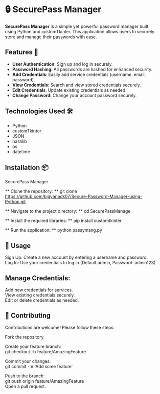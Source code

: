 # 🔒 SecurePass Manager

**SecurePass Manager** is a simple yet powerful password manager built using Python and customTkinter. This application allows users to securely store and manage their passwords with ease.

## Features 🌟

- **User Authentication**: Sign up and log in securely.
- **Password Hashing**: All passwords are hashed for enhanced security.
- **Add Credentials**: Easily add service credentials (username, email, password).
- **View Credentials**: Search and view stored credentials securely.
- **Edit Credentials**: Update existing credentials as needed.
- **Change Password**: Change your account password securely.

## Technologies Used 🛠️

- Python
- customTkinter
- JSON
- hashlib
- os
- datetime

## Installation 📦

SecurePass Manager  

** Clone the repository:  **
git clone https://github.com/bigyanadk07/Secure-Password-Manager-using-Python.git

** Navigate to the project directory:  **
cd SecurePassManage   

** Install the required libraries:  **
pip install customtkinter  


** Run the application:  **
python passymang.py   

## 📖 Usage  
Sign Up: Create a new account by entering a username and password.  
Log In: Use your credentials to log in.(Default:admin, Password: admin123)  

## Manage Credentials:  
Add new credentials for services.  
View existing credentials securely.  
Edit or delete credentials as needed.  


## 🤝 Contributing  
Contributions are welcome! Please follow these steps:  

Fork the repository.    

Create your feature branch:  
git checkout -b feature/AmazingFeature  

Commit your changes:  
git commit -m 'Add some feature'  

Push to the branch:  
git push origin feature/AmazingFeature  
Open a pull request.  
